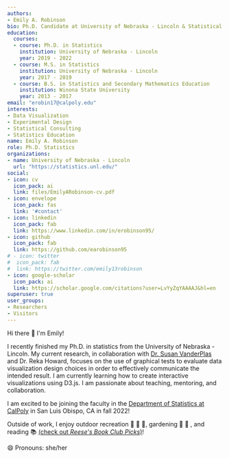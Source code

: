 ```yaml
---
authors:
- Emily A. Robinson
bio: Ph.D. Candidate at University of Nebraska - Lincoln & Statistical Consultant at the SC3L Desk
education:
  courses:
  - course: Ph.D. in Statistics
    institution: University of Nebraska - Lincoln
    year: 2019 - 2022
  - course: M.S. in Statistics
    institution: University of Nebraska - Lincoln
    year: 2017 - 2019
  - course: B.S. in Statistics and Secondary Mathematics Education
    institution: Winona State University
    year: 2013 - 2017
email: "erobin17@calpoly.edu"
interests:
- Data Visualization
- Experimental Design
- Statistical Consulting
- Statistics Education
name: Emily A. Robinson
role: Ph.D. Statistics
organizations:
- name: University of Nebraska - Lincoln
  url: "https://statistics.unl.edu/"
social:
- icon: cv
  icon_pack: ai
  link: files/EmilyARobinson-cv.pdf
- icon: envelope
  icon_pack: fas
  link: '#contact'
- icon: linkedin
  icon_pack: fab
  link: https://www.linkedin.com/in/erobinson95/
- icon: github
  icon_pack: fab
  link: https://github.com/earobinson95
# - icon: twitter
#  icon_pack: fab
#  link: https://twitter.com/emily13robinson
- icon: google-scholar
  icon_pack: ai
  link: https://scholar.google.com/citations?user=LvYyZqYAAAAJ&hl=en
superuser: true
user_groups:
- Researchers
- Visitors
---
```


Hi there :wave: I'm Emily! 

I recently finished my Ph.D. in statistics from the University of Nebraska - Lincoln. My current research, in collaboration with [Dr. Susan VanderPlas](https://srvanderplas.netlify.app/) and Dr. Reka Howard, focuses on the use of graphical tests to evaluate data visualization design choices in order to effectively communicate the intended result. I am currently learning how to create interactive visualizations using D3.js. I am passionate about teaching, mentoring, and collaboration.


I am excited to be joining the faculty in the [Department of Statistics at CalPoly](https://statistics.calpoly.edu/) in San Luis Obispo, CA in fall 2022!


Outside of work, I enjoy outdoor recreation :runner: :bicyclist: :ski:, gardening :sunflower: :herb: , and reading :books: [(check out *Reese's Book Club Picks*)](https://hello-sunshine.com/post/reeses-book-club-all-picks)!

:smile: Pronouns: she/her
